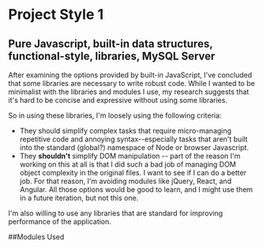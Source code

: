 # Project Style 1
## Pure Javascript, built-in data structures, functional-style, libraries, MySQL Server
After examining the options provided by built-in JavaScript, I've concluded that some libraries are necessary to write robust code. While I wanted to be minimalist with the libraries and modules I use, my research suggests that it's hard to be concise and expressive without using some libraries.

So in using these libraries, I'm loosely using the following criteria:
* They should simplify complex tasks that require micro-managing repetitive code and annoying syntax--especially tasks that aren't built into the standard (global?) namespace of Node or browser Javascript.
* They **shouldn't** simplify DOM manipulation -- part of the reason I'm working on this at all is that I did such a bad job of managing DOM object complexity in the original files. I want to see if I can do a better job. For that reason, I'm avoiding modules like jQuery, React, and Angular. All those options would be good to learn, and I might use them in a future iteration, but not this one.

I'm also willing to use any libraries that are standard for improving performance of the application.

##Modules Used
 
